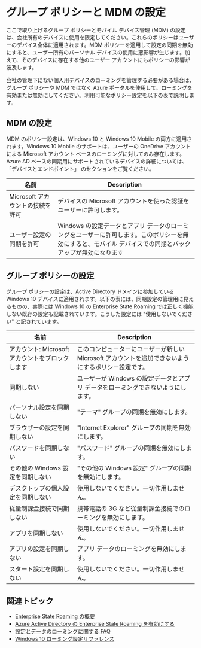 <properties
	pageTitle="グループ ポリシーと MDM の設定 | Microsoft Azure"
	description="会社所有のデバイスで使用すべきグループ ポリシーとモバイル デバイス管理 (MDM) 設定に関する情報を提供します。これらのポリシーはユーザーのデバイス全体に適用されます。"
	services="active-directory"
    keywords="Enterprise State Roaming 用のグループ ポリシーと MDM 設定とは, Enterprise State Roaming, Windows クラウド"
	documentationCenter=""
	authors="femila"
	manager="swadhwa"
	editor="curtand"/>

<tags
	ms.service="active-directory"  
	ms.workload="identity"
	ms.tgt_pltfrm="na"
	ms.devlang="na"
	ms.topic="article"
	ms.date="09/27/2016"
	ms.author="femila"/>

# グループ ポリシーと MDM の設定

ここで取り上げるグループ ポリシーとモバイル デバイス管理 (MDM) の設定は、会社所有のデバイスに使用を限定してください。これらのポリシーはユーザーのデバイス全体に適用されます。MDM ポリシーを適用して設定の同期を無効にすると、ユーザー所有のパーソナル デバイスの使用に悪影響が生じます。加えて、そのデバイスに存在する他のユーザー アカウントにもポリシーの影響が波及します。

会社の管理下にない個人用デバイスのローミングを管理する必要がある場合は、グループ ポリシーや MDM ではなく Azure ポータルを使用して、ローミングを有効または無効にしてください。利用可能なポリシー設定を以下の表で説明します。

## MDM の設定
MDM のポリシー設定は、Windows 10 と Windows 10 Mobile の両方に適用されます。Windows 10 Mobile のサポートは、ユーザーの OneDrive アカウントによる Microsoft アカウント ベースのローミングに対してのみ存在します。Azure AD ベースの同期用にサポートされているデバイスの詳細については、「デバイスとエンドポイント」 のセクションをご覧ください。

| 名前 | Description |
|------------------------------------|----------------------------------------------------------------------|
| Microsoft アカウントの接続を許可 | デバイスの Microsoft アカウントを使った認証をユーザーに許可します。 |
| ユーザー設定の同期を許可 | Windows の設定データとアプリ データのローミングをユーザーに許可します。このポリシーを無効にすると、モバイル デバイスでの同期とバックアップが無効になります |

## グループ ポリシーの設定
グループ ポリシーの設定は、Active Directory ドメインに参加している Windows 10 デバイスに適用されます。以下の表には、同期設定の管理用に見えるものの、実際には Windows 10 の Enterprise State Roaming では正しく機能しない既存の設定も記載されています。こうした設定には "使用しないでください" と記されています。

| 名前 | Description |
|-------------------------------------|-------------|
| アカウント: Microsoft アカウントをブロックします |このコンピューターにユーザーが新しい Microsoft アカウントを追加できないようにするポリシー設定です。|
| 同期しない |ユーザーが Windows の設定データとアプリ データをローミングできないようにします。|
| パーソナル設定を同期しない |"テーマ" グループの同期を無効にします。|
| ブラウザーの設定を同期しない |"Internet Explorer" グループの同期を無効にします。|
| パスワードを同期しない |"パスワード" グループの同期を無効にします。|
| その他の Windows 設定を同期しない |"その他の Windows 設定" グループの同期を無効にします。|
| デスクトップの個人設定を同期しない |使用しないでください。一切作用しません。|
| 従量制課金接続で同期しない |携帯電話の 3G など従量制課金接続でのローミングを無効にします。|
| アプリを同期しない |使用しないでください。一切作用しません。|
|アプリの設定を同期しない |アプリ データのローミングを無効にします。|
|スタート設定を同期しない |使用しないでください。一切作用しません。|


## 関連トピック
- [Enterprise State Roaming の概要](active-directory-windows-enterprise-state-roaming-overview.md)
- [Azure Active Directory の Enterprise State Roaming を有効にする](active-directory-windows-enterprise-state-roaming-enable.md)
- [設定とデータのローミングに関する FAQ](active-directory-windows-enterprise-state-roaming-faqs.md)
- [Windows 10 ローミング設定リファレンス](active-directory-windows-enterprise-state-roaming-windows-settings-reference.md)

<!---HONumber=AcomDC_0928_2016-->